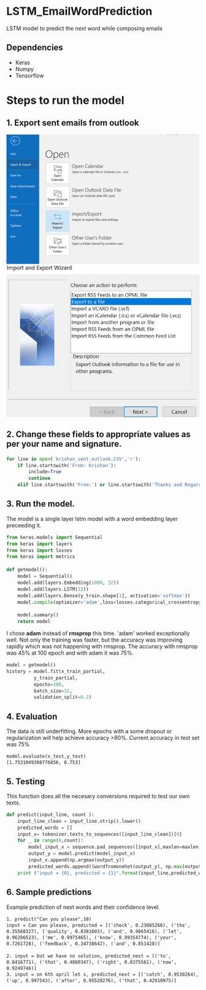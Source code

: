 # LSTM_EmailWordPrediction
LSTM model to predict the next word while composing emails

## Dependencies
  - Keras
  - Numpy
  - Tensorflow

# Steps to run the model
## 1. Export sent emails from outlook
![Alt text](images/Outlook_export.png?raw=true "Export outlook sent mails step 1")
![Alt text](images/Outlook_file_save.PNG?raw=true "Export outlook sent mails step 2")

## 2. Change these fields to appropriate values as per your name and signature.

```python
for line in open('krishan_sent_outlook.CSV','r'):
    if line.startswith('From: Krishan'):
        include=True
        continue
    elif line.startswith('From:') or line.startswith('Thanks and Regards'):
```


## 3. Run the model.
The model is a single layer lstm model with a word embedding layer preceeding it.
```python
from keras.models import Sequential
from keras import layers
from keras import losses
from keras import metrics

def getmodel():
    model = Sequential()
    model.add(layers.Embedding(1000, 32))
    model.add(layers.LSTM(32))
    model.add(layers.Dense(y_train.shape[1], activation='softmax'))
    model.compile(optimizer='adam',loss=losses.categorical_crossentropy,metrics=[metrics.categorical_accuracy])

    model.summary()
    return model
```

I chose **adam** instead of **rmsprop** this time. 'adam' worked exceptionally well. Not only the training was faster, but the accuracy was improving rapidly which was not happening with rmsprop. The accuracy with rmsprop was 45% at 100 epoch and with adam it was 75%.

```python
model = getmodel()
history = model.fit(x_train_partial,
          y_train_partial,
          epochs=100,
          batch_size=32,
          validation_split=0.2)
```
## 4. Evaluation
The data is still underfitting. More epochs with a some dropout or regularization will help achieve accuracy >80%.
Current accuracy in test set was 75%
```
model.evaluate(x_test,y_test)
[1.7531049308776856, 0.753]
```

## 5. Testing
This function does all the necesary conversions required to test our own texts.
```python
def predict(input_line, count ):
    input_line_clean = input_line.strip().lower()
    predicted_words = []
    input_x= tokenizer.texts_to_sequences([input_line_clean])[0]
    for _ in range(0,count):
        model_input_x = sequence.pad_sequences([input_x],maxlen=maxlen)
        output_y = model.predict(model_input_x)
        input_x.append(np.argmax(output_y))
        predicted_words.append((wordfromonehot(output_y), np.max(output_y)))
    print ("input = {0}, predicted = {1}".format(input_line,predicted_words))
```
## 6. Sample predictions
Example prediction of next words and their confidence level.
```
1. predict("Can you please",10)
input = Can you please, predicted = [('check', 0.23085266), ('the', 0.35568327), ('quality', 0.8381603), ('and', 0.9865416), ('let', 0.96286523), ('me', 0.9975465), ('know', 0.99354774), ('your', 0.7261728), ('feedback', 0.34738642), ('and', 0.851428)]

2. input = but we have no solution, predicted_next = [('to', 0.8416771), ('that', 0.4860347), ('right', 0.8375561), ('now', 0.9249746)]
3. input = on 6th april let s, predicted_next = [('catch', 0.9530264), ('up', 0.997543), ('after', 0.95520276), ('that', 0.42910975)]

```
